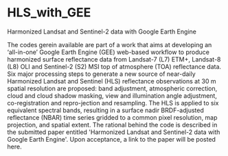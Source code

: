 # HLS_with_GEE
Harmonized Landsat and Sentinel-2 data with Google Earth Engine

The codes gerein available are part of a work that aims at developing an ‘all-in-one’ Google Earth Engine (GEE) web-based workflow to produce harmonized surface reflectance data from Landsat-7 (L7) ETM+, Landsat-8 (L8) OLI and Sentinel-2 (S2) MSI top of atmosphere (TOA) reflectance data. Six major processing steps to generate a new source of near-daily Harmonized Landsat and Sentinel (HLS) reflectance observations at 30 m spatial resolution are proposed: band adjustment, atmospheric correction, cloud and cloud shadow masking, view and illumination angle adjustment, co-registration and repro-jection and resampling. The HLS is applied to six equivalent spectral bands, resulting in a surface nadir BRDF-adjusted reflectance (NBAR) time series gridded to a common pixel resolution, map projection, and spatial extent.
The rational behind the code is described in the submitted paper entitled 'Harmonized Landsat and Sentinel-2 data with Google Earth Engine'. Upon acceptance, a link to the paper will be posted here.
